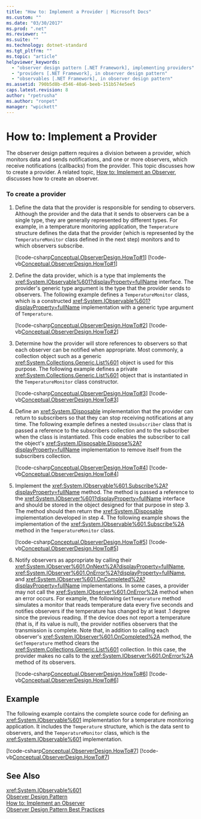 ```yaml
---
title: "How to: Implement a Provider | Microsoft Docs"
ms.custom: ""
ms.date: "03/30/2017"
ms.prod: ".net"
ms.reviewer: ""
ms.suite: ""
ms.technology: dotnet-standard
ms.tgt_pltfrm: ""
ms.topic: "article"
helpviewer_keywords: 
  - "observer design pattern [.NET Framework], implementing providers"
  - "providers [.NET Framework], in observer design pattern"
  - "observables [.NET Framework], in observer design pattern"
ms.assetid: 790b5d8b-d546-40a6-beeb-151b574e5ee5
caps.latest.revision: 8
author: "rpetrusha"
ms.author: "ronpet"
manager: "wpickett"
---
```

# How to: Implement a Provider
The observer design pattern requires a division between a provider, which monitors data and sends notifications, and one or more observers, which receive notifications (callbacks) from the provider. This topic discusses how to create a provider. A related topic, [How to: Implement an Observer](../../../docs/standard/events/how-to-implement-an-observer.md), discusses how to create an observer.  
  
### To create a provider  
  
1.  Define the data that the provider is responsible for sending to observers. Although the provider and the data that it sends to observers can be a single type, they are generally represented by different types. For example, in a temperature monitoring application, the `Temperature` structure defines the data that the provider (which is represented by the `TemperatureMonitor` class defined in the next step) monitors and to which observers subscribe.  
  
     [!code-csharp[Conceptual.ObserverDesign.HowTo#1](../../../samples/snippets/csharp/VS_Snippets_CLR/conceptual.observerdesign.howto/cs/data.cs#1)]
     [!code-vb[Conceptual.ObserverDesign.HowTo#1](../../../samples/snippets/visualbasic/VS_Snippets_CLR/conceptual.observerdesign.howto/vb/data.vb#1)]  
  
2.  Define the data provider, which is a type that implements the <xref:System.IObservable%601?displayProperty=fullName> interface. The provider's generic type argument is the type that the provider sends to observers. The following example defines a `TemperatureMonitor` class, which is a constructed <xref:System.IObservable%601?displayProperty=fullName> implementation with a generic type argument of `Temperature`.  
  
     [!code-csharp[Conceptual.ObserverDesign.HowTo#2](../../../samples/snippets/csharp/VS_Snippets_CLR/conceptual.observerdesign.howto/cs/provider.cs#2)]
     [!code-vb[Conceptual.ObserverDesign.HowTo#2](../../../samples/snippets/visualbasic/VS_Snippets_CLR/conceptual.observerdesign.howto/vb/provider.vb#2)]  
  
3.  Determine how the provider will store references to observers so that each observer can be notified when appropriate. Most commonly, a collection object such as a generic <xref:System.Collections.Generic.List%601> object is used for this purpose. The following example defines a private <xref:System.Collections.Generic.List%601> object that is instantiated in the `TemperatureMonitor` class constructor.  
  
     [!code-csharp[Conceptual.ObserverDesign.HowTo#3](../../../samples/snippets/csharp/VS_Snippets_CLR/conceptual.observerdesign.howto/cs/provider.cs#3)]
     [!code-vb[Conceptual.ObserverDesign.HowTo#3](../../../samples/snippets/visualbasic/VS_Snippets_CLR/conceptual.observerdesign.howto/vb/provider.vb#3)]  
  
4.  Define an <xref:System.IDisposable> implementation that the provider can return to subscribers so that they can stop receiving notifications at any time. The following example defines a nested `Unsubscriber` class that is passed a reference to the subscribers collection and to the subscriber when the class is instantiated. This code enables the subscriber to call the object's <xref:System.IDisposable.Dispose%2A?displayProperty=fullName> implementation to remove itself from the subscribers collection.  
  
     [!code-csharp[Conceptual.ObserverDesign.HowTo#4](../../../samples/snippets/csharp/VS_Snippets_CLR/conceptual.observerdesign.howto/cs/provider.cs#4)]
     [!code-vb[Conceptual.ObserverDesign.HowTo#4](../../../samples/snippets/visualbasic/VS_Snippets_CLR/conceptual.observerdesign.howto/vb/provider.vb#4)]  
  
5.  Implement the <xref:System.IObservable%601.Subscribe%2A?displayProperty=fullName> method. The method is passed a reference to the <xref:System.IObserver%601?displayProperty=fullName> interface and should be stored in the object designed for that purpose in step 3. The method should then return the <xref:System.IDisposable> implementation developed in step 4. The following example shows the implementation of the <xref:System.IObservable%601.Subscribe%2A> method in the `TemperatureMonitor` class.  
  
     [!code-csharp[Conceptual.ObserverDesign.HowTo#5](../../../samples/snippets/csharp/VS_Snippets_CLR/conceptual.observerdesign.howto/cs/provider.cs#5)]
     [!code-vb[Conceptual.ObserverDesign.HowTo#5](../../../samples/snippets/visualbasic/VS_Snippets_CLR/conceptual.observerdesign.howto/vb/provider.vb#5)]  
  
6.  Notify observers as appropriate by calling their <xref:System.IObserver%601.OnNext%2A?displayProperty=fullName>, <xref:System.IObserver%601.OnError%2A?displayProperty=fullName>, and <xref:System.IObserver%601.OnCompleted%2A?displayProperty=fullName> implementations. In some cases, a provider may not call the <xref:System.IObserver%601.OnError%2A> method when an error occurs. For example, the following `GetTemperature` method simulates a monitor that reads temperature data every five seconds and notifies observers if the temperature has changed by at least .1 degree since the previous reading. If the device does not report a temperature (that is, if its value is null), the provider notifies observers that the transmission is complete. Note that, in addition to calling each observer's <xref:System.IObserver%601.OnCompleted%2A> method, the `GetTemperature` method clears the <xref:System.Collections.Generic.List%601> collection. In this case, the provider makes no calls to the <xref:System.IObserver%601.OnError%2A> method of its observers.  
  
     [!code-csharp[Conceptual.ObserverDesign.HowTo#6](../../../samples/snippets/csharp/VS_Snippets_CLR/conceptual.observerdesign.howto/cs/provider.cs#6)]
     [!code-vb[Conceptual.ObserverDesign.HowTo#6](../../../samples/snippets/visualbasic/VS_Snippets_CLR/conceptual.observerdesign.howto/vb/provider.vb#6)]  
  
## Example  
 The following example contains the complete source code for defining an <xref:System.IObservable%601> implementation for a temperature monitoring application. It includes the `Temperature` structure, which is the data sent to observers, and the `TemperatureMonitor` class, which is the <xref:System.IObservable%601> implementation.  
  
 [!code-csharp[Conceptual.ObserverDesign.HowTo#7](../../../samples/snippets/csharp/VS_Snippets_CLR/conceptual.observerdesign.howto/cs/provider.cs#7)]
 [!code-vb[Conceptual.ObserverDesign.HowTo#7](../../../samples/snippets/visualbasic/VS_Snippets_CLR/conceptual.observerdesign.howto/vb/provider.vb#7)]  
  
## See Also  
 <xref:System.IObservable%601>   
 [Observer Design Pattern](../../../docs/standard/events/observer-design-pattern.md)   
 [How to: Implement an Observer](../../../docs/standard/events/how-to-implement-an-observer.md)   
 [Observer Design Pattern Best Practices](../../../docs/standard/events/observer-design-pattern-best-practices.md)